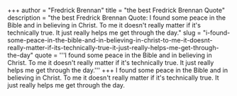 +++
author = "Fredrick Brennan"
title = "the best Fredrick Brennan Quote"
description = "the best Fredrick Brennan Quote: I found some peace in the Bible and in believing in Christ. To me it doesn't really matter if it's technically true. It just really helps me get through the day."
slug = "i-found-some-peace-in-the-bible-and-in-believing-in-christ-to-me-it-doesnt-really-matter-if-its-technically-true-it-just-really-helps-me-get-through-the-day"
quote = '''I found some peace in the Bible and in believing in Christ. To me it doesn't really matter if it's technically true. It just really helps me get through the day.'''
+++
I found some peace in the Bible and in believing in Christ. To me it doesn't really matter if it's technically true. It just really helps me get through the day.
